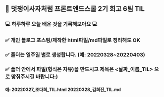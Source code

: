 ## 🦁 멋쟁이사자처럼 프론트엔드스쿨 2기 회고 6팀 TIL
### 💻 하루하루 오늘 배운 것을 기록해보아요 💻
### ✅ 개인 블로그 포스팅/제작한 html파일/md파일로 정리해도 OK
### ✅ 폴더는 일주일 별로 생성합니다. (예: 20220328~20220403)
### ✅ 폴더 안에서 파일(형식은 자유)을 만드시고 제목은 <날짜_이름_TIL> 으로 맞춰주시길 바랍니다:)
#### 예: 20220327_조다희_TIL.html 20220328_김희진_TIL.md 
